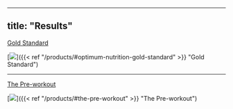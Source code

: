 
---
title: "Results"
---

<form method="get">
    <a href="/products/#optimum-nutrition-gold-standard" class="button">Gold Standard</a>
</form>

[![](/images/optimum-gold.jpg)]({{< ref "/products/#optimum-nutrition-gold-standard" >}} "Gold Standard")

---

<form method="get">
    <a href="/products/#the-pre-workout" class="button">The Pre-workout</a>
</form>

[![](/images/the.jpg)]({{< ref "/products/#the-pre-workout" >}} "The Pre-workout")

